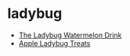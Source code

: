 # ladybug

 * [The Ladybug Watermelon Drink](../index/t/the-ladybug-watermelon-drink-201070.json)
 * [Apple Ladybug Treats](../index/a/apple-ladybug-treats.json)
